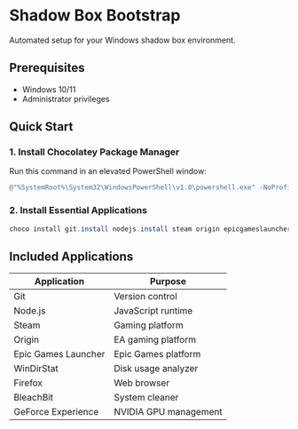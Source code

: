 # Shadow Box Bootstrap

Automated setup for your Windows shadow box environment.

## Prerequisites

- Windows 10/11
- Administrator privileges

## Quick Start

### 1. Install Chocolatey Package Manager

Run this command in an elevated PowerShell window:

```powershell
@"%SystemRoot%\System32\WindowsPowerShell\v1.0\powershell.exe" -NoProfile -InputFormat None -ExecutionPolicy Bypass -Command "iex ((New-Object System.Net.WebClient).DownloadString('https://chocolatey.org/install.ps1'))" && SET "PATH=%PATH%;%ALLUSERSPROFILE%\chocolatey\bin"
```

### 2. Install Essential Applications

```powershell
choco install git.install nodejs.install steam origin epicgameslauncher windirstat firefox bleachbit geforce-experience
```

## Included Applications

| Application | Purpose |
|-------------|---------|
| Git | Version control |
| Node.js | JavaScript runtime |
| Steam | Gaming platform |
| Origin | EA gaming platform |
| Epic Games Launcher | Epic Games platform |
| WinDirStat | Disk usage analyzer |
| Firefox | Web browser |
| BleachBit | System cleaner |
| GeForce Experience | NVIDIA GPU management |
